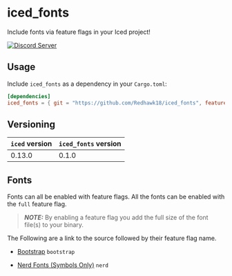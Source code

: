 # iced_fonts
Include fonts via feature flags in your Iced project!

[![Discord Server](https://img.shields.io/discord/628993209984614400?label=&labelColor=6A7EC2&logo=discord&logoColor=ffffff&color=7389D8)](https://discord.gg/3xZJ65GAhd)

## Usage

Include `iced_fonts` as a dependency in your `Cargo.toml`:
```toml
[dependencies]
iced_fonts = { git = "https://github.com/Redhawk18/iced_fonts", features = [...] }
```

## Versioning

| `iced` version | `iced_fonts` version |
| -------------- | ---------------------|
| 0.13.0         | 0.1.0                |

## Fonts
Fonts can all be enabled with feature flags. All the fonts can be enabled with the `full` feature flag. 

> **_NOTE:_**  By enabling a feature flag you add the full size of the font file(s) to your binary.

The Following are a link to the source followed by their feature flag name.
* [Bootstrap](https://icons.getbootstrap.com) `bootstrap`

* [Nerd Fonts (Symbols Only)](https://www.nerdfonts.com/) `nerd`


